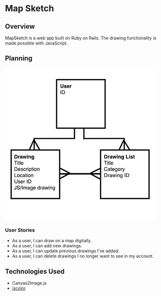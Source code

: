 # Map Sketch

## Overview
MapSketch is a web app built on Ruby on Rails. The drawing functionality is made possible with JavaScript.

## Planning
![ERD](erd.jpg)

### User Stories
* As a user, I can draw on a map digitally.
* As a user, I can add new drawings.
* As a user, I can update previous drawings I've added.
* As a user, I can delete drawings I no longer want to see in my account.

## Technologies Used
* Canvas2Image.js
* [jscolor](http://jscolor.com/)
